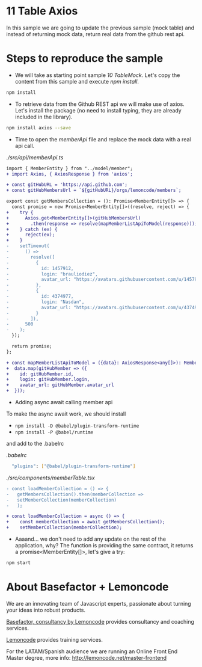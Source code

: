 # 11 Table Axios

In this sample we are going to update the previous sample (mock table) and instead of
returning mock data, return real data from the github rest api.

# Steps to reproduce the sample

- We will take as starting point sample _10 TableMock_. Let's copy the content from this
  sample and execute _npm install_.

```bash
npm install
```

- To retrieve data from the Github REST api we will make use of axios. Let's install the package
  (no need to install typing, they are already included in the library).

```bash
npm install axios --save
```

- Time to open the _memberApi_ file and replace the mock data with a real api call.

_./src/api/memberApi.ts_

```diff
import { MemberEntity } from "../model/member";
+ import Axios, { AxiosResponse } from 'axios';

+ const gitHubURL = 'https://api.github.com';
+ const gitHubMembersUrl = `${gitHubURL}/orgs/lemoncode/members`;

export const getMembersCollection = (): Promise<MemberEntity[]> => {
  const promise = new Promise<MemberEntity[]>((resolve, reject) => {
+    try {
+      Axios.get<MemberEntity[]>(gitHubMembersUrl)
+        .then(response => resolve(mapMemberListApiToModel(response)));
+    } catch (ex) {
+      reject(ex);
+    }
-    setTimeout(
-      () =>
-        resolve([
-          {
-            id: 1457912,
-            login: "brauliodiez",
-            avatar_url: "https://avatars.githubusercontent.com/u/1457912?v=3"
-          },
-          {
-            id: 4374977,
-            login: "Nasdan",
-            avatar_url: "https://avatars.githubusercontent.com/u/4374977?v=3"
-          }
-        ]),
-      500
-    );
  });

  return promise;
};

+ const mapMemberListApiToModel = ({data}: AxiosResponse<any[]>): MemberEntity[] =>
+  data.map(gitHubMember => ({
+    id: gitHubMember.id,
+    login: gitHubMember.login,
+    avatar_url: gitHubMember.avatar_url
+  }));
```

- Adding async await calling member api

To make the async await work, we should install
- `npm install -D @babel/plugin-transform-runtime`
- `npm install -P @babel/runtime`

and add to the .babelrc

_.babelrc_
```bash
  "plugins": ["@babel/plugin-transform-runtime"]
```

_./src/components/memberTable.tsx_
```diff
- const loadMemberCollection = () => {
-   getMembersCollection().then(memberCollection =>
-   setMemberCollection(memberCollection)
-   );

+ const loadMemberCollection = async () => {
+    const memberCollection = await getMembersCollection();
+    setMemberCollection(memberCollection);
```

- Aaaand... we don't need to add any update on the rest of the application, why?
  The function is providing the same contract, it returns a promise<MemberEntity[]>,
  let's give a try:

```bash
npm start
```

# About Basefactor + Lemoncode

We are an innovating team of Javascript experts, passionate about turning your ideas into robust products.

[Basefactor, consultancy by Lemoncode](http://www.basefactor.com) provides consultancy and coaching services.

[Lemoncode](http://lemoncode.net/services/en/#en-home) provides training services.

For the LATAM/Spanish audience we are running an Online Front End Master degree, more info: http://lemoncode.net/master-frontend
